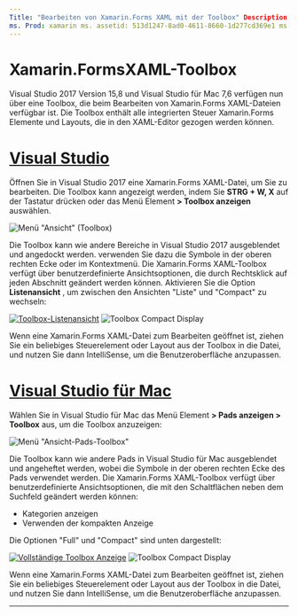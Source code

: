 ```yaml
---
Title: "Bearbeiten von Xamarin.Forms XAML mit der Toolbox" Description: "die XAML-Toolbox enthält alle integrierten Layouts und Steuerelemente, die direkt in eine geöffnete XAML-Datei gezogen werden können."
ms. Prod: xamarin ms. assetid: 513d1247-8ad0-4611-8660-1d277cd369e1 ms. Technology: xamarin-Forms Author: konzeptiontdev ms. Author: crdun ms. Date: 08/29/2018 NO-LOC: [ Xamarin.Forms , Xamarin.Essentials ]
---
```

# <a name="xamarinforms-xaml-toolbox"></a>Xamarin.FormsXAML-Toolbox

Visual Studio 2017 Version 15,8 und Visual Studio für Mac 7,6 verfügen nun über eine Toolbox, die beim Bearbeiten von Xamarin.Forms XAML-Dateien verfügbar ist. Die Toolbox enthält alle integrierten Steuer Xamarin.Forms Elemente und Layouts, die in den XAML-Editor gezogen werden können.

# <a name="visual-studio"></a>[Visual Studio](#tab/windows)

Öffnen Sie in Visual Studio 2017 eine Xamarin.Forms XAML-Datei, um Sie zu bearbeiten. Die Toolbox kann angezeigt werden, indem Sie **STRG + W, X** auf der Tastatur drücken oder das Menü Element **> Toolbox anzeigen** auswählen.

![Menü "Ansicht" (Toolbox)](toolbox-images/win-view-menu.png)

Die Toolbox kann wie andere Bereiche in Visual Studio 2017 ausgeblendet und angedockt werden. verwenden Sie dazu die Symbole in der oberen rechten Ecke oder im Kontextmenü. Die Xamarin.Forms XAML-Toolbox verfügt über benutzerdefinierte Ansichtsoptionen, die durch Rechtsklick auf jeden Abschnitt geändert werden können. Aktivieren Sie die Option **Listenansicht** , um zwischen den Ansichten "Liste" und "Compact" zu wechseln:

[ ![ Toolbox-Listenansicht](toolbox-images/win-full-display-sml.png)](toolbox-images/win-full-display.png#lightbox) ![ Toolbox Compact Display](toolbox-images/win-compact-display.png)

Wenn eine Xamarin.Forms XAML-Datei zum Bearbeiten geöffnet ist, ziehen Sie ein beliebiges Steuerelement oder Layout aus der Toolbox in die Datei, und nutzen Sie dann IntelliSense, um die Benutzeroberfläche anzupassen.

# <a name="visual-studio-for-mac"></a>[Visual Studio für Mac](#tab/macos)

Wählen Sie in Visual Studio für Mac das Menü Element **> Pads anzeigen > Toolbox** aus, um die Toolbox anzuzeigen:

![Menü "Ansicht-Pads-Toolbox"](toolbox-images/mac-view-menu.png)

Die Toolbox kann wie andere Pads in Visual Studio für Mac ausgeblendet und angeheftet werden, wobei die Symbole in der oberen rechten Ecke des Pads verwendet werden. Die Xamarin.Forms XAML-Toolbox verfügt über benutzerdefinierte Ansichtsoptionen, die mit den Schaltflächen neben dem Suchfeld geändert werden können:

- Kategorien anzeigen
- Verwenden der kompakten Anzeige

Die Optionen "Full" und "Compact" sind unten dargestellt:

[ ![ Vollständige Toolbox Anzeige](toolbox-images/mac-full-display-sml.png)](toolbox-images/mac-full-display.png#lightbox) ![ Toolbox Compact Display](toolbox-images/mac-compact-display.png)

Wenn eine Xamarin.Forms XAML-Datei zum Bearbeiten geöffnet ist, ziehen Sie ein beliebiges Steuerelement oder Layout aus der Toolbox in die Datei, und nutzen Sie dann IntelliSense, um die Benutzeroberfläche anzupassen.

-----
